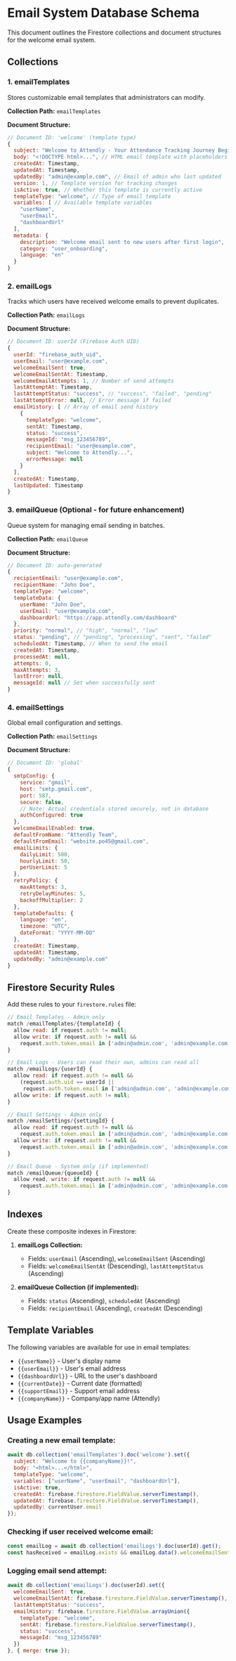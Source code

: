 # Email System Database Schema

This document outlines the Firestore collections and document structures for the welcome email system.

## Collections

### 1. emailTemplates
Stores customizable email templates that administrators can modify.

**Collection Path:** `emailTemplates`

**Document Structure:**
```javascript
// Document ID: 'welcome' (template type)
{
  subject: "Welcome to Attendly - Your Attendance Tracking Journey Begins!",
  body: "<!DOCTYPE html>...", // HTML email template with placeholders
  createdAt: Timestamp,
  updatedAt: Timestamp,
  updatedBy: "admin@example.com", // Email of admin who last updated
  version: 1, // Template version for tracking changes
  isActive: true, // Whether this template is currently active
  templateType: "welcome", // Type of email template
  variables: [ // Available template variables
    "userName",
    "userEmail", 
    "dashboardUrl"
  ],
  metadata: {
    description: "Welcome email sent to new users after first login",
    category: "user_onboarding",
    language: "en"
  }
}
```

### 2. emailLogs
Tracks which users have received welcome emails to prevent duplicates.

**Collection Path:** `emailLogs`

**Document Structure:**
```javascript
// Document ID: userId (Firebase Auth UID)
{
  userId: "firebase_auth_uid",
  userEmail: "user@example.com",
  welcomeEmailSent: true,
  welcomeEmailSentAt: Timestamp,
  welcomeEmailAttempts: 1, // Number of send attempts
  lastAttemptAt: Timestamp,
  lastAttemptStatus: "success", // "success", "failed", "pending"
  lastAttemptError: null, // Error message if failed
  emailHistory: [ // Array of email send history
    {
      templateType: "welcome",
      sentAt: Timestamp,
      status: "success",
      messageId: "msg_123456789",
      recipientEmail: "user@example.com",
      subject: "Welcome to Attendly...",
      errorMessage: null
    }
  ],
  createdAt: Timestamp,
  lastUpdated: Timestamp
}
```

### 3. emailQueue (Optional - for future enhancement)
Queue system for managing email sending in batches.

**Collection Path:** `emailQueue`

**Document Structure:**
```javascript
// Document ID: auto-generated
{
  recipientEmail: "user@example.com",
  recipientName: "John Doe",
  templateType: "welcome",
  templateData: {
    userName: "John Doe",
    userEmail: "user@example.com",
    dashboardUrl: "https://app.attendly.com/dashboard"
  },
  priority: "normal", // "high", "normal", "low"
  status: "pending", // "pending", "processing", "sent", "failed"
  scheduledAt: Timestamp, // When to send the email
  createdAt: Timestamp,
  processedAt: null,
  attempts: 0,
  maxAttempts: 3,
  lastError: null,
  messageId: null // Set when successfully sent
}
```

### 4. emailSettings
Global email configuration and settings.

**Collection Path:** `emailSettings`

**Document Structure:**
```javascript
// Document ID: 'global'
{
  smtpConfig: {
    service: "gmail",
    host: "smtp.gmail.com",
    port: 587,
    secure: false,
    // Note: Actual credentials stored securely, not in database
    authConfigured: true
  },
  welcomeEmailEnabled: true,
  defaultFromName: "Attendly Team",
  defaultFromEmail: "website.po45@gmail.com",
  emailLimits: {
    dailyLimit: 500,
    hourlyLimit: 50,
    perUserLimit: 5
  },
  retryPolicy: {
    maxAttempts: 3,
    retryDelayMinutes: 5,
    backoffMultiplier: 2
  },
  templateDefaults: {
    language: "en",
    timezone: "UTC",
    dateFormat: "YYYY-MM-DD"
  },
  createdAt: Timestamp,
  updatedAt: Timestamp,
  updatedBy: "admin@example.com"
}
```

## Firestore Security Rules

Add these rules to your `firestore.rules` file:

```javascript
// Email Templates - Admin only
match /emailTemplates/{templateId} {
  allow read: if request.auth != null;
  allow write: if request.auth != null && 
    request.auth.token.email in ['admin@admin.com', 'admin@example.com', 'administrator@attendance.com'];
}

// Email Logs - Users can read their own, admins can read all
match /emailLogs/{userId} {
  allow read: if request.auth != null && 
    (request.auth.uid == userId || 
     request.auth.token.email in ['admin@admin.com', 'admin@example.com', 'administrator@attendance.com']);
  allow write: if request.auth != null;
}

// Email Settings - Admin only
match /emailSettings/{settingId} {
  allow read: if request.auth != null && 
    request.auth.token.email in ['admin@admin.com', 'admin@example.com', 'administrator@attendance.com'];
  allow write: if request.auth != null && 
    request.auth.token.email in ['admin@admin.com', 'admin@example.com', 'administrator@attendance.com'];
}

// Email Queue - System only (if implemented)
match /emailQueue/{queueId} {
  allow read, write: if request.auth != null && 
    request.auth.token.email in ['admin@admin.com', 'admin@example.com', 'administrator@attendance.com'];
}
```

## Indexes

Create these composite indexes in Firestore:

1. **emailLogs Collection:**
   - Fields: `userEmail` (Ascending), `welcomeEmailSent` (Ascending)
   - Fields: `welcomeEmailSentAt` (Descending), `lastAttemptStatus` (Ascending)

2. **emailQueue Collection (if implemented):**
   - Fields: `status` (Ascending), `scheduledAt` (Ascending)
   - Fields: `recipientEmail` (Ascending), `createdAt` (Descending)

## Template Variables

The following variables are available for use in email templates:

- `{{userName}}` - User's display name
- `{{userEmail}}` - User's email address
- `{{dashboardUrl}}` - URL to the user's dashboard
- `{{currentDate}}` - Current date (formatted)
- `{{supportEmail}}` - Support email address
- `{{companyName}}` - Company/app name (Attendly)

## Usage Examples

### Creating a new email template:
```javascript
await db.collection('emailTemplates').doc('welcome').set({
  subject: "Welcome to {{companyName}}!",
  body: "<html>...</html>",
  templateType: "welcome",
  variables: ["userName", "userEmail", "dashboardUrl"],
  isActive: true,
  createdAt: firebase.firestore.FieldValue.serverTimestamp(),
  updatedAt: firebase.firestore.FieldValue.serverTimestamp(),
  updatedBy: currentUser.email
});
```

### Checking if user received welcome email:
```javascript
const emailLog = await db.collection('emailLogs').doc(userId).get();
const hasReceived = emailLog.exists && emailLog.data().welcomeEmailSent === true;
```

### Logging email send attempt:
```javascript
await db.collection('emailLogs').doc(userId).set({
  welcomeEmailSent: true,
  welcomeEmailSentAt: firebase.firestore.FieldValue.serverTimestamp(),
  lastAttemptStatus: "success",
  emailHistory: firebase.firestore.FieldValue.arrayUnion({
    templateType: "welcome",
    sentAt: firebase.firestore.FieldValue.serverTimestamp(),
    status: "success",
    messageId: "msg_123456789"
  })
}, { merge: true });
```
